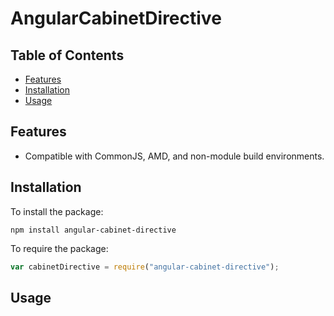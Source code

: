 <!-- Copyright 2015. Author: Jeffrey Hing. All Rights Reserved. MIT License -->

# AngularCabinetDirective

## Table of Contents

- [Features](#features)
- [Installation](#installation)
- [Usage](#usage)
   
## Features

* Compatible with CommonJS, AMD, and non-module build environments.

## Installation

To install the package:

    npm install angular-cabinet-directive
    
To require the package:    

```javascript
var cabinetDirective = require("angular-cabinet-directive");
```    

## Usage
